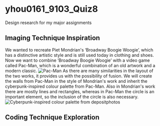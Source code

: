 # yhou0161_9103_Quiz8
Design research for my major assignments

## Imaging Technique Inspiration
We wanted to recreate Piet Mondrian's ‘Broadway Boogie Woogie’, which has a distinctive artistic style and is still used today in clothing and shoes. Now we want to combine ‘Broadway Boogie Woogie’ with a video game called Pac-Man, which is a wonderful combination of an old artwork and a modern classic.
![Pac-Man](https://en.wikipedia.org/wiki/Pac-Man#/media/File:Pac-Man_gameplay.png)
As there are many similarities in the layout of the two works, it provides us with the possibility of fusion. We will create the walls from Pac-Man in the style of Mondrian's work and inherit the cyberpunk-inspired colour palette from Pac-Man. Also in Mondrian's work there are mostly lines and rectangles, whereas in Pac-Man the circle is an important element, so the inclusion of the circle is also necessary.
![Cyberpunk-inspired colour palette from depositphotos](https://depositphotos-blog.s3.eu-west-1.amazonaws.com/uploads/2020/01/Cyberpunk-color-palettes_04.jpg)

## Coding Technique Exploration
